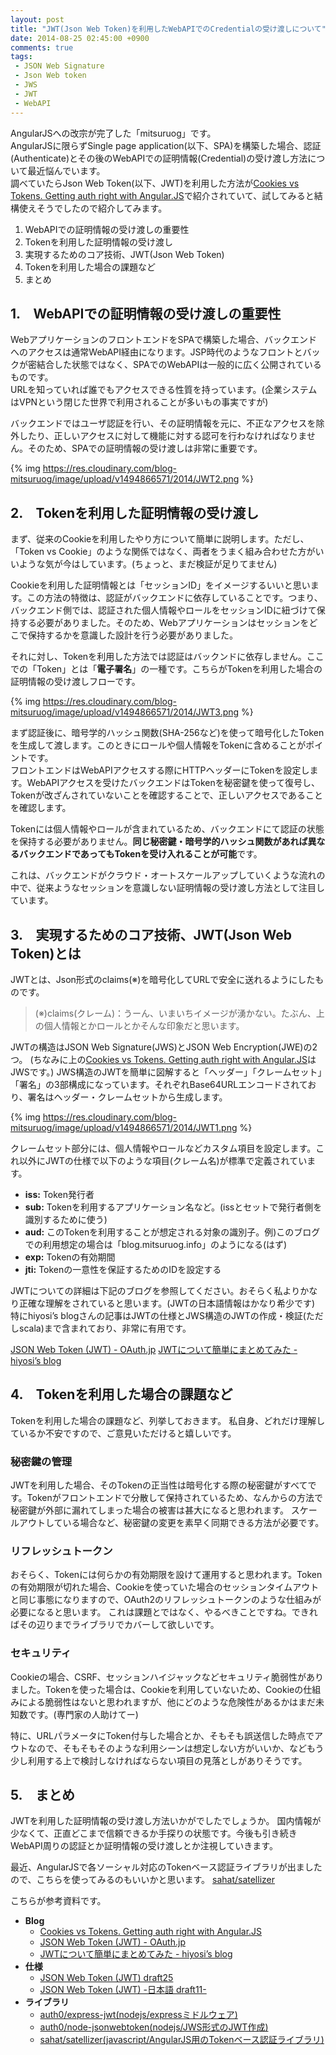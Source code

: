 ```yaml
---
layout: post
title: "JWT(Json Web Token)を利用したWebAPIでのCredentialの受け渡しについて"
date: 2014-08-25 02:45:00 +0900
comments: true
tags: 
 - JSON Web Signature
 - Json Web token
 - JWS
 - JWT
 - WebAPI
---
```


AngularJSへの改宗が完了した「mitsuruog」です。   
AngularJSに限らずSingle page application(以下、SPA)を構築した場合、認証(Authenticate)とその後のWebAPIでの証明情報(Credential)の受け渡し方法について最近悩んでいます。  
調べていたらJson Web Token(以下、JWT)を利用した方法が[Cookies vs Tokens. Getting auth right with Angular.JS](https://auth0.com/blog/2014/01/07/angularjs-authentication-with-cookies-vs-token/)で紹介されていて、試してみると結構使えそうでしたので紹介してみます。

<!-- more -->

1.  WebAPIでの証明情報の受け渡しの重要性
2.  Tokenを利用した証明情報の受け渡し
3.  実現するためのコア技術、JWT(Json Web Token)
4.  Tokenを利用した場合の課題など
5.  まとめ

## 1.　WebAPIでの証明情報の受け渡しの重要性

WebアプリケーションのフロントエンドをSPAで構築した場合、バックエンドへのアクセスは通常WebAPI経由になります。JSP時代のようなフロントとバックが密結合した状態ではなく、SPAでのWebAPIは一般的に広く公開されているものです。  
URLを知っていれば誰でもアクセスできる性質を持っています。(企業システムはVPNという閉じた世界で利用されることが多いもの事実ですが)

バックエンドではユーザ認証を行い、その証明情報を元に、不正なアクセスを除外したり、正しいアクセスに対して機能に対する認可を行わなければなりません。そのため、SPAでの証明情報の受け渡しは非常に重要です。

{% img https://res.cloudinary.com/blog-mitsuruog/image/upload/v1494866571/2014/JWT2.png %}


## 2.　Tokenを利用した証明情報の受け渡し

まず、従来のCookieを利用したやり方について簡単に説明します。ただし、「Token vs Cookie」のような関係ではなく、両者をうまく組み合わせた方がいいような気が今はしています。(ちょっと、まだ検証が足りてません)

Cookieを利用した証明情報とは「セッションID」をイメージするいいと思います。この方法の特徴は、認証がバックエンドに依存していることです。つまり、バックエンド側では、認証された個人情報やロールをセッションIDに紐づけて保持する必要がありました。そのため、Webアプリケーションはセッションをどこで保持するかを意識した設計を行う必要がありました。

それに対し、Tokenを利用した方法では認証はバックンドに依存しません。ここでの「Token」とは「**電子署名**」の一種です。こちらがTokenを利用した場合の証明情報の受け渡しフローです。

{% img https://res.cloudinary.com/blog-mitsuruog/image/upload/v1494866571/2014/JWT3.png %}


まず認証後に、暗号学的ハッシュ関数(SHA-256など)を使って暗号化したTokenを生成して渡します。このときにロールや個人情報をTokenに含めることがポイントです。  
フロントエンドはWebAPIアクセスする際にHTTPヘッダーにTokenを設定します。WebAPIアクセスを受けたバックエンドはTokenを秘密鍵を使って復号し、Tokenが改ざんされていないことを確認することで、正しいアクセスであることを確認します。

Tokenには個人情報やロールが含まれているため、バックエンドにて認証の状態を保持する必要がありません。**同じ秘密鍵・暗号学的ハッシュ関数があれば異なるバックエンドであってもTokenを受け入れることが可能**です。

これは、バックエンドがクラウド・オートスケールアップしていくような流れの中で、従来ようなセッションを意識しない証明情報の受け渡し方法として注目しています。


## 3.　実現するためのコア技術、JWT(Json Web Token)とは

JWTとは、Json形式のclaims(※)を暗号化してURLで安全に送れるようにしたものです。 

> (※)claims(クレーム)：うーん、いまいちイメージが湧かない。たぶん、上の個人情報とかロールとかそんな印象だと思います。

JWTの構造はJSON Web Signature(JWS)とJSON Web Encryption(JWE)の2つ。 
(ちなみに上の[Cookies vs Tokens. Getting auth right with Angular.JS](https://auth0.com/blog/2014/01/07/angularjs-authentication-with-cookies-vs-token/)はJWSです。)
JWS構造のJWTを簡単に図解すると「ヘッダー」「クレームセット」「署名」の3部構成になっています。それぞれBase64URLエンコードされており、署名はヘッダー・クレームセットから生成します。

{% img https://res.cloudinary.com/blog-mitsuruog/image/upload/v1494866571/2014/JWT1.png %}

クレームセット部分には、個人情報やロールなどカスタム項目を設定します。これ以外にJWTの仕様で以下のような項目(クレーム名)が標準で定義されています。

*   **iss:** Token発行者
*   **sub:** Tokenを利用するアプリケーション名など。(issとセットで発行者側を識別するために使う)
*   **aud:** このTokenを利用することが想定される対象の識別子。例)このブログでの利用想定の場合は「blog.mitsuruog.info」のようになる(はず)
*   **exp:** Tokenの有効期間
*   **jti:** Tokenの一意性を保証するためのIDを設定する

JWTについての詳細は下記のブログを参照してください。おそらく私よりかなり正確な理解をされていると思います。(JWTの日本語情報はかなり希少です) 
特にhiyosi’s blogさんの記事はJWTの仕様とJWS構造のJWTの作成・検証(ただしscala)まで含まれており、非常に有用です。

[JSON Web Token (JWT) - OAuth.jp](http://oauth.jp/blog/2012/10/26/json-web-token-jwt/) 
[JWTについて簡単にまとめてみた - hiyosi’s blog](http://hiyosi.tumblr.com/post/70073770678/jwt)


## 4.　Tokenを利用した場合の課題など

Tokenを利用した場合の課題など、列挙しておきます。 
私自身、どれだけ理解しているか不安ですので、ご意見いただけると嬉しいです。


### 秘密鍵の管理

JWTを利用した場合、そのTokenの正当性は暗号化する際の秘密鍵がすべてです。Tokenがフロントエンドで分散して保持されているため、なんからの方法で秘密鍵が外部に漏れてしまった場合の被害は甚大になると思われます。 
スケールアウトしている場合など、秘密鍵の変更を素早く同期できる方法が必要です。


### リフレッシュトークン

おそらく、Tokenには何らかの有効期限を設けて運用すると思われます。Tokenの有効期限が切れた場合、Cookieを使っていた場合のセッションタイムアウトと同じ事態になりますので、OAuth2のリフレッシュトークンのような仕組みが必要になると思います。
これは課題とではなく、やるべきことですね。できればその辺りまでライブラリでカバーして欲しいです。


### セキュリティ

Cookieの場合、CSRF、セッションハイジャックなどセキュリティ脆弱性がありました。Tokenを使った場合は、Cookieを利用していないため、Cookieの仕組みによる脆弱性はないと思われますが、他にどのような危険性があるかはまだ未知数です。(専門家の人助けてー)

特に、URLパラメータにToken付与した場合とか、そもそも誤送信した時点でアウトなので、そもそもそのような利用シーンは想定しない方がいいか、などもう少し利用する上で検討しなければならない項目の見落としがありそうです。


## 5.　まとめ

JWTを利用した証明情報の受け渡し方法いかがでしたでしょうか。 
国内情報が少なくて、正直どこまで信頼できるか手探りの状態です。今後も引き続きWebAPI周りの認証とか証明情報の受け渡しとか注視していきます。

最近、AngularJSで各ソーシャル対応のTokenベース認証ライブラリが出ましたので、こちらを使ってみるのもいいかと思います。 
[sahat/satellizer](https://github.com/sahat/satellizer)

こちらが参考資料です。

*   **Blog**
    *   [Cookies vs Tokens. Getting auth right with Angular.JS](https://auth0.com/blog/2014/01/07/angularjs-authentication-with-cookies-vs-token/)
    *   [JSON Web Token (JWT) - OAuth.jp](http://oauth.jp/blog/2012/10/26/json-web-token-jwt/)
    *   [JWTについて簡単にまとめてみた - hiyosi’s blog](http://hiyosi.tumblr.com/post/70073770678/jwt)
*   **仕様**
    *   [JSON Web Token (JWT) draft25](http://self-issued.info/docs/draft-ietf-oauth-json-web-token.html)
    *   [JSON Web Token (JWT) -日本語 draft11-](http://openid-foundation-japan.github.io/draft-ietf-oauth-json-web-token-11.ja.html)
*   **ライブラリ**
    *   [auth0/express-jwt(nodejs/expressミドルウェア)](https://github.com/auth0/express-jwt)
    *   [auth0/node-jsonwebtoken(nodejs/JWS形式のJWT作成)](https://github.com/auth0/node-jsonwebtoken)
    *   [sahat/satellizer(javascript/AngularJS用のTokenベース認証ライブラリ)](https://github.com/sahat/satellizer)
